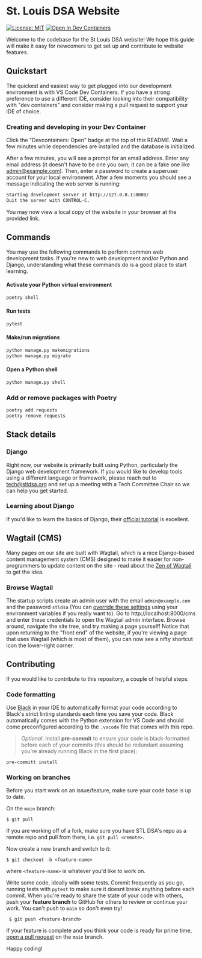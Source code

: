 # St. Louis DSA Website

[![License: MIT](https://img.shields.io/badge/License-MIT-yellow.svg)](https://opensource.org/licenses/MIT)
[![Open in Dev Containers](https://img.shields.io/static/v1?label=Dev%20Containers&message=Open&color=blue&logo=visualstudiocode)](https://vscode.dev/redirect?url=vscode://ms-vscode-remote.remote-containers/cloneInVolume?url=https://github.com/schlich/stldsa-site)

Welcome to the codebase for the St Louis DSA website! We hope this guide will make it easy for newcomers to get set up and contribute to website features.

## Quickstart

The quickest and easiest way to get plugged into our development environment is with VS Code Dev Containers. If you have a strong preference to use a different IDE, consider looking into their compatibility with "dev containers" and consider making a pull request to support your IDE of choice. 

### Creating and developing in your Dev Container

Click the "Devcontainers: Open" badge at the top of this README. Wait a few minutes while dependencies are installed and the database is initialized.

After a few minutes, you will see a prompt for an email address. Enter any email address (it doesn't have to be one you own; it can be a fake one like admin@example.com). Then, enter a password to create a superuser account for your local environment. After a few moments you should see a message indicating the web server is running:

```bash
Starting development server at http://127.0.0.1:8000/
Quit the server with CONTROL-C.
```
You may now view a local copy of the website in your browser at the provided link.

## Commands

You may use the following commands to perform common web development tasks. If you're new to web development and/or Python and Django, understanding what these commands do is a good place to start learning.

#### Activate your Python virtual environment
```bash
poetry shell
``` 

#### Run tests
```bash
pytest
```

#### Make/run migrations

```bash
python manage.py makemigrations
python manage.py migrate
```

#### Open a Python shell

```bash
python manage.py shell
```

### Add or remove packages with Poetry

```bash
poetry add requests
poetry remove requests
```

## Stack details

### Django

Right now, our website is primarily built using Python, particularly the Django web development framework. If you would like to develop tools using a different language or framework, please reach out to tech@stldsa.org and set up a meeting with a Tech Committee Chair so we can help you get started.

### Learning about Django

 If you'd like to learn the basics of Django, their [official tutorial](https://docs.djangoproject.com/en/3.2/intro/tutorial01/) is excellent.

## Wagtail (CMS)

Many pages on our site are built with Wagtail, which is a nice Django-based content management system (CMS) designed to make it easier for non-programmers to update content on the site - read about the [Zen of Wagtail](https://docs.wagtail.io/en/stable/getting_started/the_zen_of_wagtail.html) to get the idea.

### Browse Wagtail

The startup scripts create an admin user with the email `admin@example.com` and the password `stldsa` (You can [override these settings](https://docs.djangoproject.com/en/3.0/ref/django-admin/#createsuperuser) using your environment variables if you really want to).  Go to http://localhost:8000/cms and enter these credentials to open the Wagtail admin interface. Browse around, navigate the site tree, and try making a page yourself! Notice that upon returning to the "front end" of the website, if you're viewing a page that uses Wagtail (which is most of them), you can now see a nifty shortcut icon the lower-right corner.

## Contributing

If you would like to contribute to this repository, a couple of helpful steps:

### Code formatting

Use [Black](https://github.com/psf/black) in your IDE to automatically format your code according to Black's strict linting standards each time you save your code. Black automatically comes with the Python extension for VS Code and should come preconfigured according to the `.vscode` file that comes with this repo. 

> *Optional*: Install **pre-commit** to ensure your code is black-formatted before each of your commits (this should be redundant assuming you're already running Black in the first place):

    pre-committ install

### Working on branches

Before you start work on an issue/feature, make sure your code base is up to date. 

On the `main` branch:

    $ git pull

If you are working off of a fork, make sure you have STL DSA's repo as a remote repo and pull from there, i.e. `git pull <remote>`. 

Now create a new branch and switch to it:

    $ git checkout -b <feature-name>

where `<feature-name>` is whatever you'd like to work on.

Write some code, ideally with some tests. Commit frequently as you go, running tests with `pytest` to make sure it doesnt break anything before each commit. When you're ready to share the state of your code with others, push your **feature branch** to GitHub for others to review or continue your work. You can't push to `main` so don't even try!

     $ git push <feature-branch>

If your feature is complete and you think your code is ready for prime time, [open a pull request](https://docs.github.com/en/github/collaborating-with-pull-requests/proposing-changes-to-your-work-with-pull-requests/creating-a-pull-request) on the `main` branch.

Happy coding!
